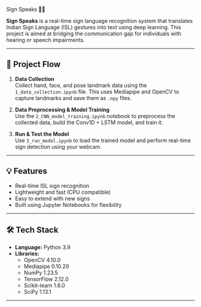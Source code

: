 Sign Speaks 🤟📢

**Sign Speaks** is a real-time sign language recognition system that translates Indian Sign Language (ISL) gestures into text using deep learning. This project is aimed at bridging the communication gap for individuals with hearing or speech impairments.

---

## 📌 Project Flow

1. **Data Collection**  
   Collect hand, face, and pose landmark data using the `1_data_collection.ipynb` file. This uses Mediapipe and OpenCV to capture landmarks and save them as `.npy` files.

2. **Data Preprocessing & Model Training**  
   Use the `2_CNN_model_training.ipynb` notebook to preprocess the collected data, build the Conv1D + LSTM model, and train it.

3. **Run & Test the Model**  
   Use `3_run_model.ipynb` to load the trained model and perform real-time sign detection using your webcam.

---

## 💡 Features

- Real-time ISL sign recognition
- Lightweight and fast (CPU compatible)
- Easy to extend with new signs
- Built using Jupyter Notebooks for flexibility

---

## 🛠️ Tech Stack

- **Language:** Python 3.9  
- **Libraries:**  
  - OpenCV 4.10.0  
  - Mediapipe 0.10.20  
  - NumPy 1.23.5  
  - TensorFlow 2.12.0  
  - Scikit-learn 1.6.0  
  - SciPy 1.13.1

---
